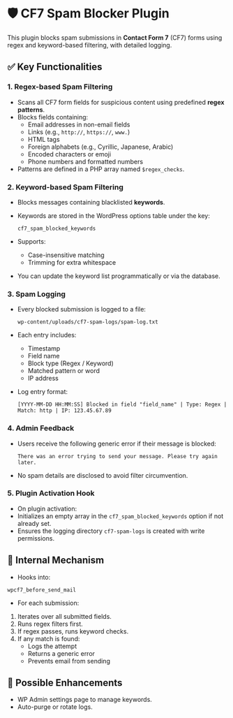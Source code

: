 # 🛡️ CF7 Spam Blocker Plugin

This plugin blocks spam submissions in **Contact Form 7** (CF7) forms using regex and keyword-based filtering, with detailed logging.



## ✅ Key Functionalities

### 1. **Regex-based Spam Filtering**
- Scans all CF7 form fields for suspicious content using predefined **regex patterns**.
- Blocks fields containing:
  - Email addresses in non-email fields
  - Links (e.g., `http://`, `https://`, `www.`)
  - HTML tags
  - Foreign alphabets (e.g., Cyrillic, Japanese, Arabic)
  - Encoded characters or emoji
  - Phone numbers and formatted numbers
- Patterns are defined in a PHP array named `$regex_checks`.

### 2. **Keyword-based Spam Filtering**
- Blocks messages containing blacklisted **keywords**.
- Keywords are stored in the WordPress options table under the key:
  
  ``cf7_spam_blocked_keywords``
  
- Supports:
  - Case-insensitive matching
  - Trimming for extra whitespace
- You can update the keyword list programmatically or via the database.

### 3. **Spam Logging**
- Every blocked submission is logged to a file:
  
  ``wp-content/uploads/cf7-spam-logs/spam-log.txt``

- Each entry includes:
  - Timestamp
  - Field name
  - Block type (Regex / Keyword)
  - Matched pattern or word
  - IP address

- Log entry format:

  ``[YYYY-MM-DD HH:MM:SS] Blocked in field "field_name" | Type: Regex | Match: http | IP: 123.45.67.89``

### 4. **Admin Feedback**
- Users receive the following generic error if their message is blocked:

    ````text
    There was an error trying to send your message. Please try again later.
    ````

- No spam details are disclosed to avoid filter circumvention.

### 5. **Plugin Activation Hook**
- On plugin activation:
- Initializes an empty array in the `cf7_spam_blocked_keywords` option if not already set.
- Ensures the logging directory `cf7-spam-logs` is created with write permissions.






## 🧠 Internal Mechanism

- Hooks into:

``wpcf7_before_send_mail``

- For each submission:
1. Iterates over all submitted fields.
2. Runs regex filters first.
3. If regex passes, runs keyword checks.
4. If any match is found:
   - Logs the attempt
   - Returns a generic error
   - Prevents email from sending





## 🧩 Possible Enhancements

- WP Admin settings page to manage keywords.
- Auto-purge or rotate logs.